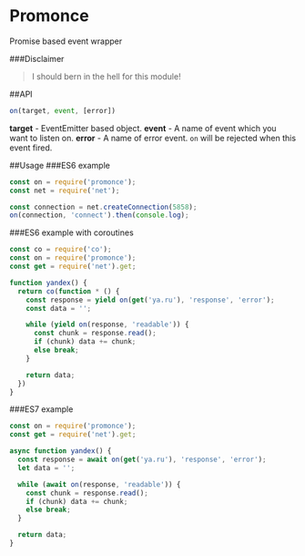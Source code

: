 # Promonce
Promise based event wrapper

###Disclaimer
> I should bern in the hell for this module!

##API
```js
on(target, event, [error])
```
**target** - EventEmitter based object.
**event** - A name of event which you want to listen on.
**error** - A name of error event. `on` will be rejected when this event fired.


##Usage
###ES6 example
```js
const on = require('promonce');
const net = require('net');

const connection = net.createConnection(5858);
on(connection, 'connect').then(console.log);
```

###ES6 example with coroutines
```js
const co = require('co');
const on = require('promonce');
const get = require('net').get;

function yandex() {
  return co(function * () {
    const response = yield on(get('ya.ru'), 'response', 'error');
    const data = '';

    while (yield on(response, 'readable')) {
      const chunk = response.read();
      if (chunk) data += chunk;
      else break;
    }

    return data;
  })
}
```

###ES7 example
```js
const on = require('promonce');
const get = require('net').get;

async function yandex() {
  const response = await on(get('ya.ru'), 'response', 'error');
  let data = '';

  while (await on(response, 'readable')) {
    const chunk = response.read();
    if (chunk) data += chunk;
    else break;
  }

  return data;
}
```

